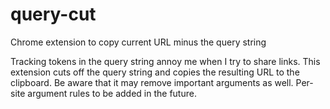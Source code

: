 # query-cut
Chrome extension to copy current URL minus the query string

Tracking tokens in the query string annoy me when I try to share links. This extension cuts off the query string and copies the resulting URL to the clipboard. Be aware that it may remove important arguments as well. Per-site argument rules to be added in the future.
